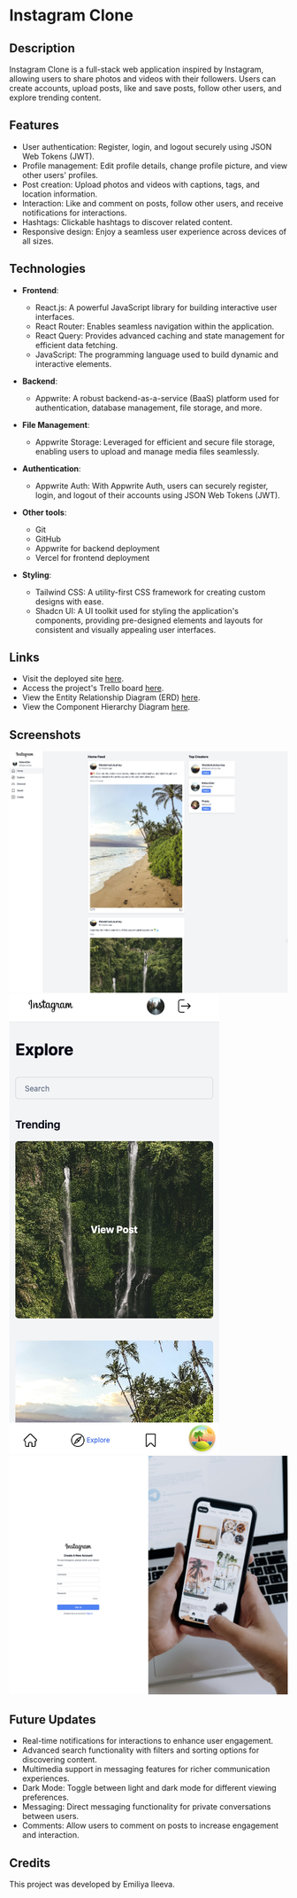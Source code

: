 # Instagram Clone

## Description

Instagram Clone is a full-stack web application inspired by Instagram, allowing users to share photos and videos with their followers. Users can create accounts, upload posts, like and save posts, follow other users, and explore trending content.

## Features

- User authentication: Register, login, and logout securely using JSON Web Tokens (JWT).
- Profile management: Edit profile details, change profile picture, and view other users' profiles.
- Post creation: Upload photos and videos with captions, tags, and location information.
- Interaction: Like and comment on posts, follow other users, and receive notifications for interactions.
- Hashtags: Clickable hashtags to discover related content.
- Responsive design: Enjoy a seamless user experience across devices of all sizes.

## Technologies

- **Frontend**:

  - React.js: A powerful JavaScript library for building interactive user interfaces.
  - React Router: Enables seamless navigation within the application.
  - React Query: Provides advanced caching and state management for efficient data fetching.
  - JavaScript: The programming language used to build dynamic and interactive elements.

- **Backend**:

  - Appwrite: A robust backend-as-a-service (BaaS) platform used for authentication, database management, file storage, and more.

- **File Management**:

  - Appwrite Storage: Leveraged for efficient and secure file storage, enabling users to upload and manage media files seamlessly.

- **Authentication**:

  - Appwrite Auth: With Appwrite Auth, users can securely register, login, and logout of their accounts using JSON Web Tokens (JWT).

- **Other tools**:

  - Git
  - GitHub
  - Appwrite for backend deployment
  - Vercel for frontend deployment

- **Styling**:
  - Tailwind CSS: A utility-first CSS framework for creating custom designs with ease.
  - Shadcn UI: A UI toolkit used for styling the application's components, providing pre-designed elements and layouts for consistent and visually appealing user interfaces.

## Links

- Visit the deployed site [here](https://instagram-ten-olive.vercel.app/sign-up).
- Access the project's Trello board [here](https://trello.com/b/XpuHwdJ5/instagram-mern-stack).
- View the Entity Relationship Diagram (ERD) [here](https://lucid.app/lucidchart/a6fc04e8-4f5d-42f0-98d8-6d4c0d3d3bab/edit?beaconFlowId=23408A01D8608450&invitationId=inv_bbf58c00-d5f8-4e25-9e6a-f4812c17c496&page=0_0#).
- View the Component Hierarchy Diagram [here](https://lucid.app/lucidchart/1c6b8ee6-b632-4835-aab7-e48f105b70a9/edit?beaconFlowId=1B606789F058EA9B&invitationId=inv_5c978f88-e6af-45bf-a65d-a899126d4d6d&page=0_0).

## Screenshots

![Desktop Homepage](./public/images/desktophomescreenshot.png)
![Mobile Explore](./public/images/mobileexplorescreenshot.png)
![Desktop SignUp](./public/images/signupscreenshot.png)

## Future Updates

- Real-time notifications for interactions to enhance user engagement.
- Advanced search functionality with filters and sorting options for discovering content.
- Multimedia support in messaging features for richer communication experiences.
- Dark Mode: Toggle between light and dark mode for different viewing preferences.
- Messaging: Direct messaging functionality for private conversations between users.
- Comments: Allow users to comment on posts to increase engagement and interaction.

## Credits

This project was developed by Emiliya Ileeva.
